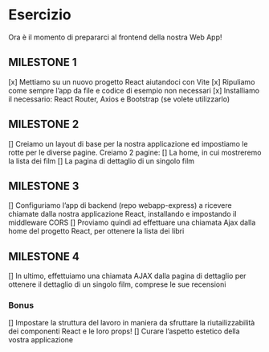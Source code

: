 # Esercizio

Ora è il momento di prepararci al frontend della nostra Web App!

## MILESTONE 1

[x] Mettiamo su un nuovo progetto React aiutandoci con Vite
[x] Ripuliamo come sempre l’app da file e codice di esempio non necessari
[x] Installiamo il necessario: React Router, Axios e Bootstrap (se volete utilizzarlo)

## MILESTONE 2

[] Creiamo un layout di base per la nostra applicazione ed impostiamo le rotte per le diverse pagine.
Creiamo 2 pagine:
[] La home, in cui mostreremo la lista dei film
[] La pagina di dettaglio di un singolo film

## MILESTONE 3

[] Configuriamo l’app di backend (repo webapp-express) a ricevere chiamate dalla nostra applicazione React, installando e impostando il middleware CORS
[] Proviamo quindi ad effettuare una chiamata Ajax dalla home del progetto React, per ottenere la lista dei libri

## MILESTONE 4

[] In ultimo, effettuiamo una chiamata AJAX dalla pagina di dettaglio per ottenere il dettaglio di un singolo film, comprese le sue recensioni

### Bonus

[] Impostare la struttura del lavoro in maniera da sfruttare la riutailizzabilità dei componenti React e le loro props!
[] Curare l’aspetto estetico della vostra applicazione
